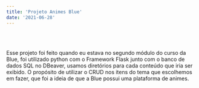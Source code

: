```yaml
---
title: 'Projeto Animes Blue'
date: '2021-06-28'
---
```

<br></br>

Esse projeto foi feito quando eu estava no segundo módulo do curso da Blue, foi utilizado python com o Framework Flask junto com o banco de dados SQL no DBeaver, usamos diretórios para cada conteúdo que iria ser exibido. O propósito de utilizar o CRUD nos itens do tema que escolhemos em fazer, que foi a ideia de que a Blue possui uma plataforma de animes. 